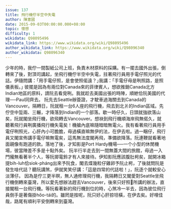 ```yaml
---
issue: 137
title: 飛行機佇半空中失電
author: 陳憲國
date: 2015-09-03T00:00:00.000+08:00
topic: 懷想
difficulty: 1
wikidata: Q98095496
wikidata_link: https://www.wikidata.org/wiki/Q98095496
author_wikidata_link: https://www.wikidata.org/wiki/Q98096340
author_wikidata: Q98096340
---
```

少年的時，我佇一間製紙公司上班，負責木材原料的採購。有一擺去國外出張，倒轉來了後，對頂司講起，坐飛行機佇半空中失電，拄著飛行員用手電仔照光的代誌。伊隨問講：｢用手電仔照，是會使照偌遠？｣我講：｢手電仔毋是咧照路，是照儀表板。｣
彼擺是因為有兩位對Canada來的菲律賓人，想欲推銷Canada北方Indian地區的原料，請阮去看覓咧。我就趁去美國出張的時陣，順紲佮阮美國的代理──Paul同齊去。
阮先去Seattle辦簽證，才駛車過海關去到Canada的Vancouver。隔轉日，阮就租一台6人座的飛行機，飛去到北爿的Indian區域。先佇空中踅兩、三輾，才降落到Indian的一个部落。歇一時仔久，日頭就強欲落山矣，阮就閣坐飛行機，欲飛轉去Vancouver。想袂到飛行機順海岸飛無偌久，就聽著飛行員咧廣播飛行機失電矣！機艙內底嘛隨暗暗無電火。我有看著飛行員用手電仔咧照光，心肝內小可膽膽，毋過橫直嘛無伊的法，在伊去啦。過一睏仔，飛行員又閣宣佈講手電仔嘛無電矣，這馬無法度閣再飛，準備欲降落。阮連鞭就看著地面親像有跑道的款。落地了後，才知影是Port Hardy機場──一个小型的休閒機場，彼當陣差不多是十點外矣。
阮半行半走去到一間無蓋大間的旅館，毋過一入門攏無看著半个人，等阮揤電鈴才有人來接待。伊知影阮應該腹肚枵矣，就開冰箱提bih-luh佮siok-pháng出來予阮食，閣去煠幾粒仔雞卵予阮止枵，了後就問阮是發生啥代誌？聽阮講煞，伊就笑笑仔講：「這是四常的代誌啦！」，阮逐个就較安心淡薄仔。
因為是佇三更半暝，無人通修理飛行機，我隔轉日又閣愛對Seattle坐飛行機倒轉來臺灣，所以愛先想辦法趕去Vancouver，後來只好照𪜶所講的辦法，直接閣租一台飛行機。等阮看著新的飛行機到位的時，心煞冷一半去，因為彼位飛行員倒手是著傷掛hőo-tái的。雖罔是按呢，阮只好心肝掠坦橫，在伊去矣。好哩佳哉，路尾有順利平安倒轉來到臺灣。